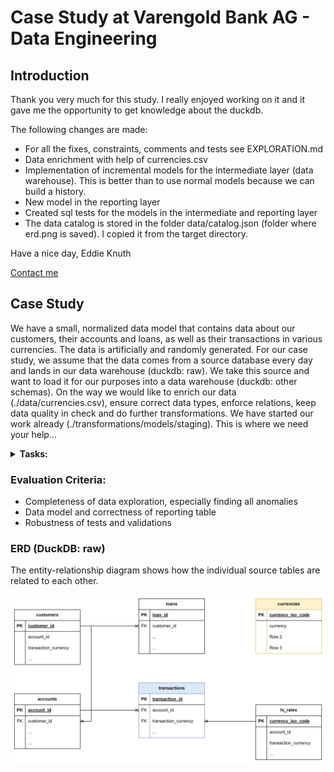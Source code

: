 # Case Study at Varengold Bank AG - Data Engineering

## Introduction

Thank you very much for this study. I really enjoyed working on it and it gave me the opportunity to get knowledge about the duckdb.

The following changes are made:
- For all the fixes, constraints, comments and tests see EXPLORATION.md
- Data enrichment with help of currencies.csv
- Implementation of incremental models for the intermediate layer (data warehouse). This is better than to use normal models because we can build a history. 
- New model in the reporting layer
- Created sql tests for the models in the intermediate and reporting layer 
- The data catalog is stored in the folder data/catalog.json (folder where erd.png is saved). I copied it from the target directory.

Have a nice day,
Eddie Knuth

[Contact me](mailto:eddie.knuth@t-online.de)

## Case Study

We have a small, normalized data model that contains data about our customers, their accounts and loans, as well as
their transactions in various currencies. The data is artificially and randomly generated. For our case study, we assume
that the data comes from a source database every day and lands in our data warehouse (duckdb: raw). We take this source
and want to load it for our purposes into a data warehouse (duckdb: other schemas). On the way we would like to enrich
our data (./data/currencies.csv), ensure correct data types, enforce relations, keep data quality in check and do
further transformations. We have started our work already (./transformations/models/staging). This is where we need your
help...

<details>
<summary> <b> Tasks: </b> </summary>

**Setup:**

1. [X] Please create a repository and commit this content (or clone and change remote)
2. [X] Start running the devcontainer and set up your remote connection

**Exploration:**

- [X] Please showcase an exploration of the provided data and your findings

**Data Loading / Transformation:**

- [X] Please load the provided CSV file to enrich our data
- [X] Please create a materialized table into the reporting schema, that sums up all transactions in EUR (Euro) per
  customer, account, branch and date. To simplify everything, the provided exchange rate table should be used for all
  dates.

**Data Quality / Testing:**

- [X] Please make use of tests. Use dbt's testing functionality to ensure integrity of your models and check for data
  anomalies.

**Data Catalog:**

- [X] Please generate a data catalog

**Submission:**

- [X] Please send us a link to your repository

</details>

### Evaluation Criteria:

- Completeness of data exploration, especially finding all anomalies
- Data model and correctness of reporting table
- Robustness of tests and validations

### ERD (DuckDB: raw)

The entity-relationship diagram shows how the individual source tables are related to each other.

<img src="docs/erd.png">

